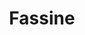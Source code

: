 ---
title: "Fassine"
summary: "Sarah Palmer, Laurie Langan, James Hayward"
image: "fassine.jpg"
apple_music_artist_url: "https://music.apple.com/gb/artist/fassine/977765463"
---